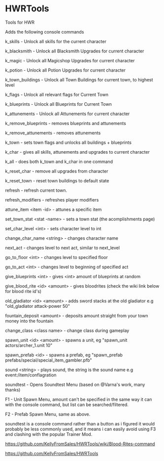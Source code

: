 # HWRTools
 Tools for HWR

Adds the following console commands

k_skills  - Unlock all skills for the current character

k_blacksmith - Unlock all Blacksmith Upgrades for current character

k_magic - Unlock all Magicshop Upgrades for current character

k_potion - Unlock all Potion Upgrades for current character

k_town_buildings - Unlock all Town Buildings for current town, to highest level

k_flags - Unlock all relevant flags for Current Town

k_blueprints - Unlock all Blueprints for Current Town

k_attunements - Unlock all Attunements for current character

k_remove_blueprints - removes blueprints and attunements

k_remove_attunements - removes attunements

k_town - sets town flags and unlocks all buildings + blueprints

k_char - gives all skills, attunements and upgrades to current character

k_all - does both k_town and k_char in one command

k_reset_char - remove all upgrades from character

k_reset_town - reset town buildings to default state


refresh - refresh current town.

refresh_modifiers - refreshes player modifiers

attune_item \<item -id\> - attunes a specific item

set_town_stat \<stat -name\> - sets a town stat (the acomplishments page)

set_char_level \<int\> - sets character level to int

change_char_name \<string\> - changes character name

next_act - changes level to next act, similar to next_level

go_to_floor  \<int\> - changes level to specified floor

go_to_act  \<int\> - changes level to beginning of specified act

give_blueprints \<int\> - gives \<int\> amount of blueprints at random

give_blood_rite \<id\> \<amount\> - gives bloodrites (check the wiki link below for blood rite id's)

old_gladiator \<id\> \<amount\> - adds sword stacks at the old gladiator e.g "old_gladiator attack-power 50"

fountain_deposit \<amount\> - deposits amount straight from your town money into the fountain

change_class \<class name\> - change class during gameplay

spawn_unit \<id\> \<amount\> - spawns a unit, eg "spawn_unit actors/archer_1.unit 10"

spawn_prefab \<id\> - spawns a prefab, eg "spawn_prefab prefabs/special/special_item_gambler.pfb"

sound \<string\> - plays sound, the string is the sound name e.g event:/item/conflagration

soundtest - Opens Soundtest Menu (based on @Varna's work, many thanks)

F1 - Unit Spawn Menu, amount can't be specified in the same way it can with the console command, but list can be searched/filtered.

F2 - Prefab Spawn Menu, same as above.


soundtest is a console command rather than a button as i figured it would probably be less commonly used, and it means i can easily avoid using F3 and clashing with the popular Trainer Mod.

https://github.com/KellyFromSales/HWRTools/wiki/Blood-Rites-command

https://github.com/KellyFromSales/HWRTools
